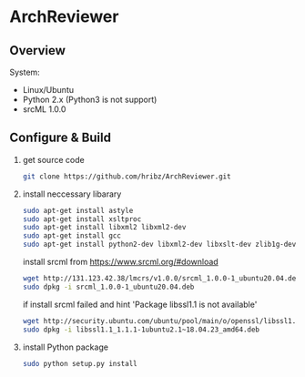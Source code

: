 # ArchReviewer

## Overview

System:

* Linux/Ubuntu
* Python 2.x (Python3 is not support)
* srcML 1.0.0

## Configure & Build

1. get source code

    ```bash
    git clone https://github.com/hribz/ArchReviewer.git
    ```

2. install neccessary libarary

    ```bash
    sudo apt-get install astyle
    sudo apt-get install xsltproc
    sudo apt-get install libxml2 libxml2-dev
    sudo apt-get install gcc
    sudo apt-get install python2-dev libxml2-dev libxslt-dev zlib1g-dev
    ```

    install srcml from https://www.srcml.org/#download
    ```bash
    wget http://131.123.42.38/lmcrs/v1.0.0/srcml_1.0.0-1_ubuntu20.04.deb
    sudo dpkg -i srcml_1.0.0-1_ubuntu20.04.deb
    ```

    if install srcml failed and hint 'Package libssl1.1 is not available'

    ```bash
    wget http://security.ubuntu.com/ubuntu/pool/main/o/openssl/libssl1.1_1.1.1-1ubuntu2.1~18.04.23_amd64.deb
    sudo dpkg -i libssl1.1_1.1.1-1ubuntu2.1~18.04.23_amd64.deb
    ```

3. install Python package

    ```bash
    sudo python setup.py install
    ```
